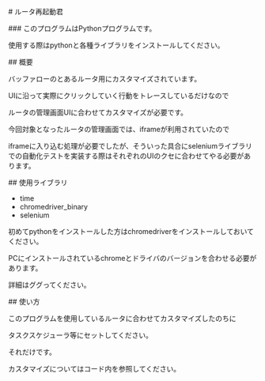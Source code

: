 # ルータ再起動君

### このプログラムはPythonプログラムです。

使用する際はpythonと各種ライブラリをインストールしてください。

## 概要

バッファローのとあるルータ用にカスタマイズされています。

UIに沿って実際にクリックしていく行動をトレースしているだけなので

ルータの管理画面UIに合わせてカスタマイズが必要です。

今回対象となったルータの管理画面では、iframeが利用されていたので

iframeに入り込む処理が必要でしたが、そういった具合にseleniumライブラリでの自動化テストを実装する際はそれぞれのUIのクセに合わせてやる必要があります。

## 使用ライブラリ

- time
- chromedriver_binary
- selenium

初めてpythonをインストールした方はchromedriverをインストールしておいてください。

PCにインストールされているchromeとドライバのバージョンを合わせる必要があります。

詳細はググってください。

## 使い方

このプログラムを使用しているルータに合わせてカスタマイズしたのちに

タスクスケジューラ等にセットしてください。

それだけです。

カスタマイズについてはコード内を参照してください。